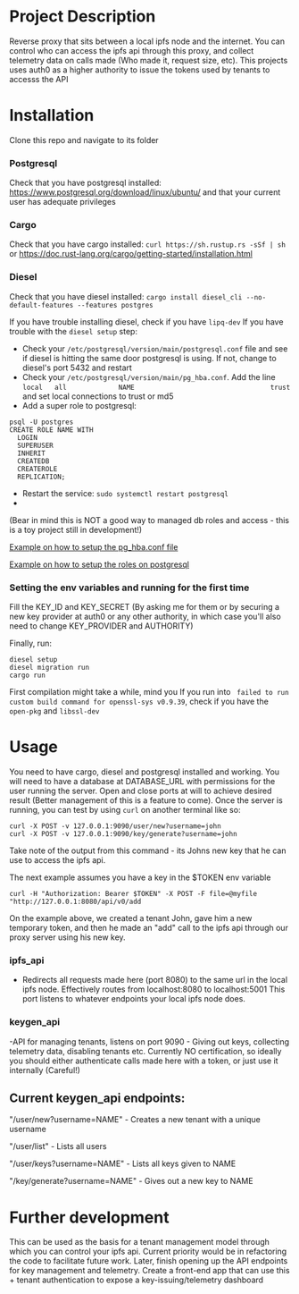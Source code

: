 # Project Description

Reverse proxy that sits between a local ipfs node and the internet. You can control who can access the ipfs api through this proxy, and collect telemetry data on calls made (Who made it, request size, etc). This projects uses auth0 as a higher authority to issue the tokens used by tenants to accesss the API

# Installation
Clone this repo and navigate to its folder
### Postgresql 
Check that you have postgresql installed: https://www.postgresql.org/download/linux/ubuntu/ and that your current user has adequate privileges
### Cargo
Check that you have cargo installed: ```curl https://sh.rustup.rs -sSf | sh``` or https://doc.rust-lang.org/cargo/getting-started/installation.html
### Diesel
Check that you have diesel installed: ```cargo install diesel_cli --no-default-features --features postgres``` 

If you have trouble installing diesel, check if you have ```lipq-dev```
If you have trouble with the ```diesel setup``` step:
- Check your ```/etc/postgresql/version/main/postgresql.conf``` file and see if diesel is hitting the same door postgresql is using. If not, change to diesel's port 5432 and restart
- Check your ```/etc/postgresql/version/main/pg_hba.conf```. Add the line ```local   all             NAME                                  trust``` and set local connections to trust or md5
- Add a super role to postgresql:
```
psql -U postgres
CREATE ROLE NAME WITH
  LOGIN
  SUPERUSER
  INHERIT
  CREATEDB
  CREATEROLE
  REPLICATION;
```
- Restart the service: ```sudo systemctl restart postgresql```
- 
(Bear in mind this is NOT a good way to managed db roles and access - this is a toy project still in development!)

[Example on how to setup the pg_hba.conf file](example_hba.jpg)

[Example on how to setup the roles on postgresql](example_roles.jpg)

### Setting the env variables and running for the first time
Fill the KEY_ID and KEY_SECRET (By asking me for them or by securing a new key provider at auth0 or any other authority, in which case you'll also need to change KEY_PROVIDER and AUTHORITY)

Finally, run:

```
diesel setup
diesel migration run
cargo run
```

First compilation might take a while, mind you
If you run into ``` failed to run custom build command for openssl-sys v0.9.39```, check if you have the ```open-pkg``` and ```libssl-dev```

# Usage
You need to have cargo, diesel and postgresql installed and working. You will need to have a database at DATABASE_URL with permissions for the user running the server. Open and close ports at will to achieve desired result (Better management of this is a feature to come). Once the server is running, you can test by using ```curl``` on another terminal like so:

```
curl -X POST -v 127.0.0.1:9090/user/new?username=john
curl -X POST -v 127.0.0.1:9090/key/generate?username=john

``` 
Take note of the output from this command - its Johns new key that he can use to access the ipfs api. 

The next example assumes you have a key in the $TOKEN env variable
```
curl -H "Authorization: Bearer $TOKEN" -X POST -F file=@myfile "http://127.0.0.1:8080/api/v0/add
``` 

On the example above, we created a tenant John, gave him a new temporary token, and then he made an "add" call to the ipfs api through our proxy server using his new key.


### ipfs_api
  - Redirects all requests made here (port 8080) to the same url in the local ipfs node. Effectively routes from localhost:8080 to localhost:5001
This port listens to whatever endpoints your local ipfs node does.

### keygen_api
  -API for managing tenants, listens on port 9090 - Giving out keys, collecting telemetry data, disabling tenants etc. Currently NO certification, so ideally you should either authenticate calls made here with a token, or just use it internally (Careful!)

## Current keygen_api endpoints:

"/user/new?username=NAME" - Creates a new tenant with a unique username

"/user/list" - Lists all users

"/user/keys?username=NAME" - Lists all keys given to NAME

"/key/generate?username=NAME" - Gives out a new key to NAME

# Further development

This can be used as the basis for a tenant management model through which you can control your ipfs api. Current priority would be in refactoring the code to facilitate future work. Later, finish opening up the API endpoints for key management and telemetry. Create a front-end app that can use this + tenant authentication to expose a key-issuing/telemetry dashboard
